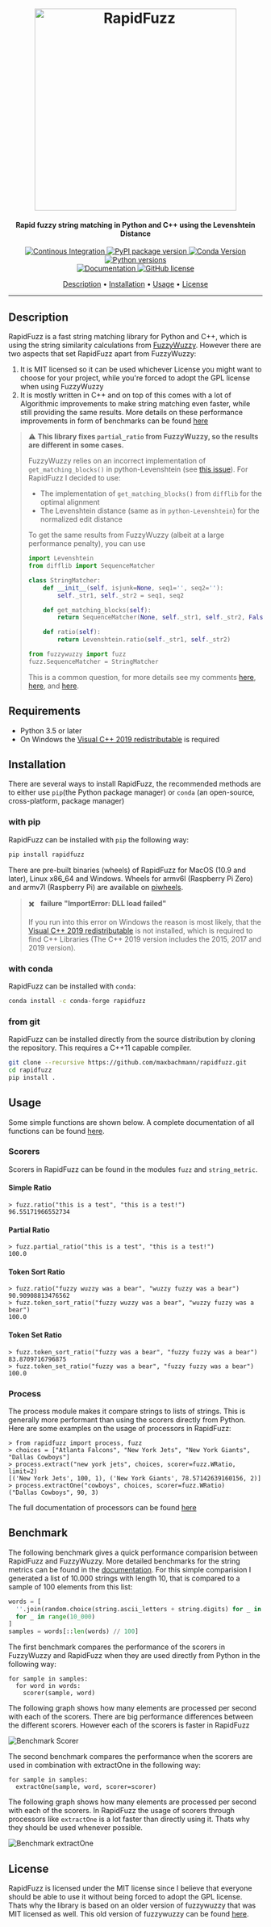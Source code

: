<h1 align="center">
<img src="https://raw.githubusercontent.com/maxbachmann/RapidFuzz/main/docs/img/RapidFuzz.svg?sanitize=true" alt="RapidFuzz" width="400">
</h1>
<h4 align="center">Rapid fuzzy string matching in Python and C++ using the Levenshtein Distance</h4>

<p align="center">
  <a href="https://github.com/maxbachmann/RapidFuzz/actions">
    <img src="https://github.com/maxbachmann/RapidFuzz/workflows/Build/badge.svg"
         alt="Continous Integration">
  </a>
  <a href="https://pypi.org/project/rapidfuzz/">
    <img src="https://img.shields.io/pypi/v/rapidfuzz"
         alt="PyPI package version">
  </a>
  <a href="https://anaconda.org/conda-forge/rapidfuzz">
    <img src="https://img.shields.io/conda/vn/conda-forge/rapidfuzz.svg"
         alt="Conda Version">
  </a>
  <a href="https://www.python.org">
    <img src="https://img.shields.io/pypi/pyversions/rapidfuzz"
         alt="Python versions">
  </a><br/>
  <a href="https://maxbachmann.github.io/RapidFuzz">
    <img src="https://img.shields.io/badge/-documentation-blue"
         alt="Documentation">
  </a>
  <a href="https://github.com/maxbachmann/RapidFuzz/blob/main/LICENSE">
    <img src="https://img.shields.io/github/license/maxbachmann/rapidfuzz"
         alt="GitHub license">
  </a>
</p>

<p align="center">
  <a href="#description">Description</a> •
  <a href="#installation">Installation</a> •
  <a href="#usage">Usage</a> •
  <a href="#license">License</a>
</p>

---

## Description
RapidFuzz is a fast string matching library for Python and C++, which is using the string similarity calculations from [FuzzyWuzzy](https://github.com/seatgeek/fuzzywuzzy). However there are two aspects that set RapidFuzz apart from FuzzyWuzzy:
1) It is MIT licensed so it can be used whichever License you might want to choose for your project, while you're forced to adopt the GPL license when using FuzzyWuzzy
2) It is mostly written in C++ and on top of this comes with a lot of Algorithmic improvements to make string matching even faster, while still providing the same results. More details on these performance improvements in form of benchmarks can be found [here](#Benchmark)

> ⚠️ **This library fixes `partial_ratio` from FuzzyWuzzy, so the results are different in some cases.**
> 
> FuzzyWuzzy relies on an incorrect implementation of `get_matching_blocks()` in python-Levenshtein (see [this issue](https://github.com/seatgeek/fuzzywuzzy/issues/79)). For RapidFuzz I decided to use:
> 
> - The implementation of `get_matching_blocks()` from `difflib` for the optimal alignment
> - The Levenshtein distance (same as in `python-Levenshtein`) for the normalized edit distance
> 
> To get the same results from FuzzyWuzzy (albeit at a large performance penalty), you can use
> ```python
> import Levenshtein
> from difflib import SequenceMatcher
> 
> class StringMatcher:
>     def __init__(self, isjunk=None, seq1='', seq2=''):
>         self._str1, self._str2 = seq1, seq2
> 
>     def get_matching_blocks(self):
>         return SequenceMatcher(None, self._str1, self._str2, False).get_matching_blocks()
> 
>     def ratio(self):
>         return Levenshtein.ratio(self._str1, self._str2)
> 
> from fuzzywuzzy import fuzz
> fuzz.SequenceMatcher = StringMatcher
> ```
> 
> This is a common question, for more details see my comments [here](https://github.com/seatgeek/fuzzywuzzy/issues/313#issuecomment-830795837), [here](https://github.com/maxbachmann/RapidFuzz/issues/112#issuecomment-877825963), and [here](https://github.com/maxbachmann/RapidFuzz/issues/30#issuecomment-898941299).


## Requirements

- Python 3.5 or later
- On Windows the [Visual C++ 2019 redistributable](https://support.microsoft.com/en-us/help/2977003/the-latest-supported-visual-c-downloads) is required

## Installation

There are several ways to install RapidFuzz, the recommended methods
are to either use `pip`(the Python package manager) or
`conda` (an open-source, cross-platform, package manager)

### with pip

RapidFuzz can be installed with `pip` the following way:

```bash
pip install rapidfuzz
```

There are pre-built binaries (wheels) of RapidFuzz for MacOS (10.9 and later), Linux x86_64 and Windows. Wheels for armv6l (Raspberry Pi Zero) and armv7l (Raspberry Pi) are available on [piwheels](https://www.piwheels.org/project/rapidfuzz/).

> :heavy_multiplication_x: &nbsp;&nbsp;**failure "ImportError: DLL load failed"**
>
> If you run into this error on Windows the reason is most likely, that the [Visual C++ 2019 redistributable](https://support.microsoft.com/en-us/help/2977003/the-latest-supported-visual-c-downloads) is not installed, which is required to find C++ Libraries (The C++ 2019 version includes the 2015, 2017 and 2019 version).

### with conda

RapidFuzz can be installed with `conda`:

```bash
conda install -c conda-forge rapidfuzz
```

### from git
RapidFuzz can be installed directly from the source distribution by cloning the repository. This requires a C++11 capable compiler.

```bash
git clone --recursive https://github.com/maxbachmann/rapidfuzz.git
cd rapidfuzz
pip install .
```

## Usage
Some simple functions are shown below. A complete documentation of all functions can be found [here](https://maxbachmann.github.io/RapidFuzz/index.html).

### Scorers
Scorers in RapidFuzz can be found in the modules `fuzz` and `string_metric`.

#### Simple Ratio
```console
> fuzz.ratio("this is a test", "this is a test!")
96.55171966552734
```

#### Partial Ratio
```console
> fuzz.partial_ratio("this is a test", "this is a test!")
100.0
```

#### Token Sort Ratio
```console
> fuzz.ratio("fuzzy wuzzy was a bear", "wuzzy fuzzy was a bear")
90.90908813476562
> fuzz.token_sort_ratio("fuzzy wuzzy was a bear", "wuzzy fuzzy was a bear")
100.0
```

#### Token Set Ratio
```console
> fuzz.token_sort_ratio("fuzzy was a bear", "fuzzy fuzzy was a bear")
83.8709716796875
> fuzz.token_set_ratio("fuzzy was a bear", "fuzzy fuzzy was a bear")
100.0
```

### Process
The process module makes it compare strings to lists of strings. This is generally more
performant than using the scorers directly from Python.
Here are some examples on the usage of processors in RapidFuzz:

```console
> from rapidfuzz import process, fuzz
> choices = ["Atlanta Falcons", "New York Jets", "New York Giants", "Dallas Cowboys"]
> process.extract("new york jets", choices, scorer=fuzz.WRatio, limit=2)
[('New York Jets', 100, 1), ('New York Giants', 78.57142639160156, 2)]
> process.extractOne("cowboys", choices, scorer=fuzz.WRatio)
("Dallas Cowboys", 90, 3)
```

The full documentation of processors can be found [here](https://maxbachmann.github.io/RapidFuzz/process.html)

## Benchmark

The following benchmark gives a quick performance comparision between RapidFuzz and FuzzyWuzzy.
More detailed benchmarks for the string metrics can be found in the [documentation](https://maxbachmann.github.io/RapidFuzz/fuzz.html). For this simple comparision I generated a list of 10.000 strings with length 10, that is compared to a sample of 100 elements from this list:
```python
words = [
  ''.join(random.choice(string.ascii_letters + string.digits) for _ in range(10))
  for _ in range(10_000)
]
samples = words[::len(words) // 100]
```

The first benchmark compares the performance of the scorers in FuzzyWuzzy and RapidFuzz when they are used directly
from Python in the following way:
```python3
for sample in samples:
  for word in words:
    scorer(sample, word)
```
The following graph shows how many elements are processed per second with each of the scorers. There are big performance differences between the different scorers. However each of the scorers is faster in RapidFuzz

<img src="https://raw.githubusercontent.com/maxbachmann/RapidFuzz/main/docs/img/scorer.svg?sanitize=true" alt="Benchmark Scorer">

The second benchmark compares the performance when the scorers are used in combination with extractOne in the following
way:
```python3
for sample in samples:
  extractOne(sample, word, scorer=scorer)
```
The following graph shows how many elements are processed per second with each of the scorers. In RapidFuzz the usage of scorers through processors like `extractOne` is a lot faster than directly using it. Thats why they should be used whenever possible.

<img src="https://raw.githubusercontent.com/maxbachmann/RapidFuzz/main/docs/img/extractOne.svg?sanitize=true" alt="Benchmark extractOne">


## License
RapidFuzz is licensed under the MIT license since I believe that everyone should be able to use it without being forced to adopt the GPL license. Thats why the library is based on an older version of fuzzywuzzy that was MIT licensed as well.
This old version of fuzzywuzzy can be found [here](https://github.com/seatgeek/fuzzywuzzy/tree/4bf28161f7005f3aa9d4d931455ac55126918df7).
